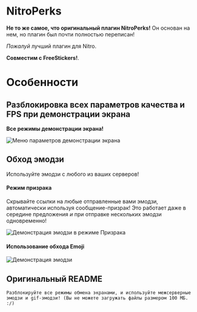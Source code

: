 # NitroPerks
**Не то же самое, что оригинальный плагин NitroPerks!** Он основан на нем, но плагин был почти полностью переписан!

*Пожалуй* лучший плагин для Nitro.

**Совместим с FreeStickers!**.

# Особенности

## Разблокировка всех параметров качества и FPS при демонстрации экрана

**Все режимы демонстрации экрана!**

![Меню параметров демонстрации экрана](https://user-images.githubusercontent.com/54255074/166120652-b7cc6a10-ea2e-4ad8-975f-6c8d4aabdc5e.png)

## Обход эмодзи

Используйте эмодзи с любого из ваших серверов!

#### Режим призрака

Скрывайте ссылки на любые отправленные вами эмодзи, автоматически используя сообщение-призрак! Это работает даже в середине предложения *и* при отправке нескольких эмодзи одновременно!

![Демонстрация эмодзи в режиме Призрака](https://user-images.githubusercontent.com/54255074/166120840-50bd98c7-48d0-4772-8d9b-17280e247a02.png)

#### Использование обхода Emoji

![Демонстрация эмодзи](https://user-images.githubusercontent.com/54255074/166121643-58b06bc5-c0a5-4e45-a7e9-c135337b7ed0.gif)


## Оригинальный README
`Разблокируйте все режимы обмена экранами, и используйте межсерверные эмодзи и gif-эмодзи! (Вы не можете загружать файлы размером 100 МБ. :/)`